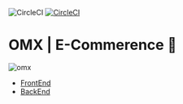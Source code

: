 ![CircleCI](https://img.shields.io/circleci/build/github/AdamMomen/omx-backend/master?token=cb6b1100695f954c5c31bfe1598e5615b09982ad)
[![CircleCI](https://circleci.com/gh/AdamMomen/omx-backend.svg?style=svg)](https://circleci.com/gh/AdamMomen/omx-backend)
# OMX | E-Commerence 🛒
![omx](./demo/demo.gif)

- [FrontEnd](https://github.com/OMX-team/legacy/tree/master/client)
- [BackEnd](https://github.com/OMX-team/legacy/tree/master/back%20end)
